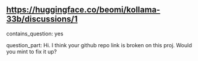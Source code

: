 ## https://huggingface.co/beomi/kollama-33b/discussions/1

contains_question: yes

question_part: Hi. I think your github repo link is broken on this proj. Would you mint to fix it up?